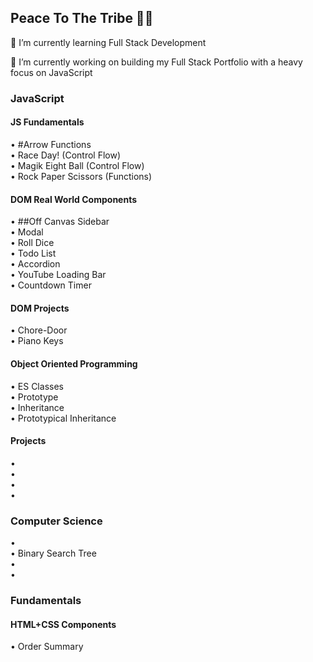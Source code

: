<h2>Peace To The Tribe 🙏🏾</h2>
🌱 I’m currently learning Full Stack Development

🔭 I’m currently working on building my Full Stack Portfolio with a heavy focus on JavaScript
<h3>JavaScript</h3>
<h4>JS Fundamentals</h4>
• #Arrow Functions <br>
• Race Day! (Control Flow) <br>
• Magik Eight Ball (Control Flow) <br>
• Rock Paper Scissors (Functions) <br>

<h4>DOM Real World Components</h4>
• ##Off Canvas Sidebar <br>
• Modal <br>
• Roll Dice <br>
• Todo List <br>
• Accordion <br>
• YouTube Loading Bar <br>
• Countdown Timer <br>

<h4>DOM Projects</h4>
• Chore-Door <br>
• Piano Keys <br>

<h4>Object Oriented Programming</h4>
• ES Classes <br>
• Prototype <br>
• Inheritance <br>
• Prototypical Inheritance <br>

<h4>Projects</h4>
• <br>
• <br>
• <br>
• <br>

<h3>Computer Science</h3>
• <br>
• Binary Search Tree <br>
• <br>
• <br>

<h3>Fundamentals</h3>
<h4>HTML+CSS Components</h4>
• Order Summary <br>
